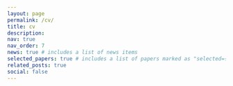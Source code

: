 ```yaml
---
layout: page
permalink: /cv/
title: cv
description:
nav: true
nav_order: 7
news: true # includes a list of news items
selected_papers: true # includes a list of papers marked as "selected={true}"
related_posts: true
social: false
---
```

